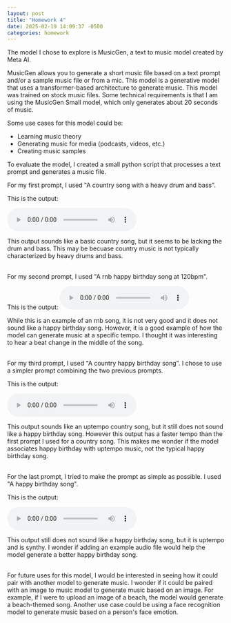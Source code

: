 ```yaml
---
layout: post
title: "Homework 4"
date: 2025-02-19 14:09:37 -0500
categories: homework
---
```


The model I chose to explore is MusicGen, a text to music model created by Meta AI.

MusicGen allows you to generate a short music file based on a text prompt and/or a sample music file or from a mic. This model is a generative model that uses a transformer-based architecture to generate music. This model was trained on stock music files. Some technical requirements is that I am using the MusicGen Small model, which only generates about 20 seconds of music.

Some use cases for this model could be:

- Learning music theory
- Generating music for media (podcasts, videos, etc.)
- Creating music samples

To evaluate the model, I created a small python script that processes a text prompt and generates a music file.

For my first prompt, I used "A country song with a heavy drum and bass".

This is the output:

<audio src="/web-journal/assets/generated_music1.wav" controls></audio>

This output sounds like a basic country song, but it seems to be lacking the drum and bass. This may be becuase country music is not typically characterized by heavy drums and bass.
<br><br>

For my second prompt, I used "A rnb happy birthday song at 120bpm".

This is the output:
<audio src="/web-journal/assets/generated_music2.wav" controls></audio>

While this is an example of an rnb song, it is not very good and it does not sound like a happy birthday song. However, it is a good example of how the model can generate music at a specific tempo. I thought it was interesting to hear a beat change in the middle of the song.
<br><br>

For my third prompt, I used "A country happy birthday song". I chose to use a simpler prompt combining the two previous prompts.

This is the output:

<audio src="/web-journal/assets/generated_music3.wav" controls></audio>

This output sounds like an uptempo country song, but it still does not sound like a happy birthday song. However this output has a faster tempo than the first prompt I used for a country song. This makes me wonder if the model associates happy birthday with uptempo music, not the typical happy birthday song.
<br><br>

For the last prompt, I tried to make the prompt as simple as possible. I used "A happy birthday song".

This is the output:

<audio src="/web-journal/assets/generated_music4.wav" controls></audio>

This output still does not sound like a happy birthday song, but it is uptempo and is synthy. I wonder if adding an example audio file would help the model generate a better happy birthday song.
<br><br>

For future uses for this model, I would be interested in seeing how it could pair with another model to generate music. I wonder if it could be paired with an image to music model to generate music based on an image. For example, if I were to upload an image of a beach, the model would generate a beach-themed song. Another use case could be using a face recognition model to generate music based on a person's face emotion.
